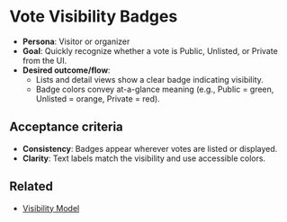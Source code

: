 # Vote Visibility Badges

- **Persona**: Visitor or organizer
- **Goal**: Quickly recognize whether a vote is Public, Unlisted, or Private from the UI.
- **Desired outcome/flow**:
  - Lists and detail views show a clear badge indicating visibility.
  - Badge colors convey at-a-glance meaning (e.g., Public = green, Unlisted = orange, Private = red).

## Acceptance criteria
- **Consistency**: Badges appear wherever votes are listed or displayed.
- **Clarity**: Text labels match the visibility and use accessible colors.

## Related
- [Visibility Model](../server/visibility-model.md)
